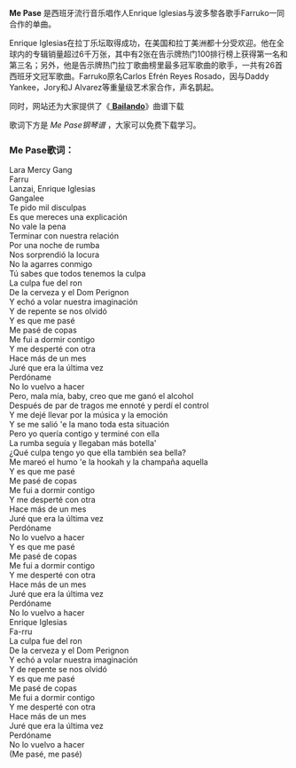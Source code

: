 

**Me Pase** 是西班牙流行音乐唱作人Enrique Iglesias与波多黎各歌手Farruko一同合作的单曲。

Enrique
Iglesias在拉丁乐坛取得成功，在美国和拉丁美洲都十分受欢迎。他在全球内的专辑销量超过6千万张，其中有2张在告示牌热门100排行榜上获得第一名和第三名；另外，他是告示牌热门拉丁歌曲榜里最多冠军歌曲的歌手，一共有26首西班牙文冠军歌曲。Farruko原名Carlos
Efrén Reyes Rosado，因与Daddy Yankee，Jory和J Alvarez等重量级艺术家合作，声名鹊起。

同时，网站还为大家提供了《[ **Bailando**](Music-3988-Bailando-Enrique-Iglesias.html
"Bailando")》曲谱下载

歌词下方是 _Me Pase钢琴谱_ ，大家可以免费下载学习。

### Me Pase歌词：

Lara Mercy Gang  
Farru  
Lanzai, Enrique Iglesias  
Gangalee  
Te pido mil disculpas  
Es que mereces una explicación  
No vale la pena  
Terminar con nuestra relación  
Por una noche de rumba  
Nos sorprendió la locura  
No la agarres conmigo  
Tú sabes que todos tenemos la culpa  
La culpa fue del ron  
De la cerveza y el Dom Perignon  
Y echó a volar nuestra imaginación  
Y de repente se nos olvidó  
Y es que me pasé  
Me pasé de copas  
Me fui a dormir contigo  
Y me desperté con otra  
Hace más de un mes  
Juré que era la última vez  
Perdóname  
No lo vuelvo a hacer  
Pero, mala mía, baby, creo que me ganó el alcohol  
Después de par de tragos me ennoté y perdí el control  
Y me dejé llevar por la música y la emoción  
Y se me salió 'e la mano toda esta situación  
Pero yo quería contigo y terminé con ella  
La rumba seguía y llegaban más botella'  
¿Qué culpa tengo yo que ella también sea bella?  
Me mareó el humo 'e la hookah y la champaña aquella  
Y es que me pasé  
Me pasé de copas  
Me fui a dormir contigo  
Y me desperté con otra  
Hace más de un mes  
Juré que era la última vez  
Perdóname  
No lo vuelvo a hacer  
Y es que me pasé  
Me pasé de copas  
Me fui a dormir contigo  
Y me desperté con otra  
Hace más de un mes  
Juré que era la última vez  
Perdóname  
No lo vuelvo a hacer  
Enrique Iglesias  
Fa-rru  
La culpa fue del ron  
De la cerveza y el Dom Perignon  
Y echó a volar nuestra imaginación  
Y de repente se nos olvidó  
Y es que me pasé  
Me pasé de copas  
Me fui a dormir contigo  
Y me desperté con otra  
Hace más de un mes  
Juré que era la última vez  
Perdóname  
No lo vuelvo a hacer  
(Me pasé, me pasé)

